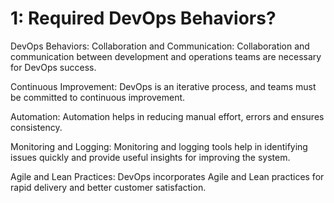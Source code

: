 # 1: Required DevOps Behaviors?
DevOps Behaviors:
Collaboration and Communication: Collaboration and communication between development and operations teams are necessary for DevOps success.

Continuous Improvement: DevOps is an iterative process, and teams must be committed to continuous improvement.

Automation: Automation helps in reducing manual effort, errors and ensures consistency.

Monitoring and Logging: Monitoring and logging tools help in identifying issues quickly and provide useful insights for improving the system.

Agile and Lean Practices: DevOps incorporates Agile and Lean practices for rapid delivery and better customer satisfaction.
